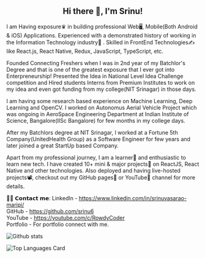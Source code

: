  <h2 align="center">Hi there 👋, I'm Srinu!</h2>

I am Having exposure♛ in building professional Web🖥, Mobile(Both Android & iOS) Applications. Experienced with a demonstrated history of working in the Information Technology industry🏢 . Skilled in FrontEnd Technologies✍️ like React.js, React Native, Redux, JavaScript, TypeScript, etc.

Founded Connecting Freshers when I was in 2nd year of my Batchlor's Degree and that is one of the greatest exposure that I ever got into Enterpreneurship! Presented the Idea in National Level Idea Challenge competition and Hired students Interns from Premium Institutes to work on my idea and even got funding from my college(NIT Srinagar) in those days.

I am having some research based experience on Machine Learning, Deep Learning and OpenCV. I worked on Autonomus Aerial Vehicle Project which was ongoing in AeroSpace Engineering Department at Indian Institute of Science, Bangalore(IISc Bangalore) for few months in my college days.

After my Batchlors degree at NIT Srinagar, I worked at a Fortune 5th Company(UnitedHealth Group) as a Software Engineer for few years and later joined a great StartUp based Company.

Apart from my professional journey, I am a learner📝 and enthusiastic to learn new tech. I have created 10+ mini & major projects💼 on ReactJS, React Native and other technologies. Also deployed and having live-hosted projects📽, checkout out my GitHub pages📒 or YouTube📲 channel for more details.

🙋‍♂️ 𝗖𝗼𝗻𝘁𝗮𝗰𝘁 𝗺𝗲:
LinkedIn - https://www.linkedin.com/in/srinuvasarao-maripi/ <br/>
GitHub - https://github.com/srinu6 </br>
YouTube - https://youtube.com/c/RowdyCoder <br/>
Portfolio - For portfolio connect with me. <br/>

![Github stats](https://github-readme-stats.vercel.app/api?username=srinu6&theme=highcontrast&show_icons=true&count_private=true)

![Top Languages Card](https://github-readme-stats.vercel.app/api/top-langs/?username=srinu6)

<!--
**srinu6/srinu6** is a ✨ _special_ ✨ repository because its `README.md` (this file) appears on your GitHub profile.

Here are some ideas to get you started:

- 🔭 I’m currently working on ...
- 🌱 I’m currently learning ...
- 👯 I’m looking to collaborate on ...
- 🤔 I’m looking for help with ...
- 💬 Ask me about ...
- 📫 How to reach me: ...
- 😄 Pronouns: ...
- ⚡ Fun fact: ...

-->
